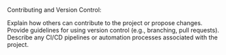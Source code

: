 Contributing and Version Control:

Explain how others can contribute to the project or propose changes.
Provide guidelines for using version control (e.g., branching, pull requests).
Describe any CI/CD pipelines or automation processes associated with the project.
